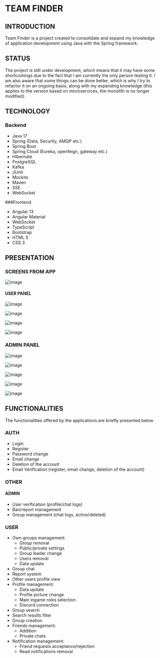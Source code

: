 # TEAM FINDER
## INTRODUCTION
Team Finder is a project created to consolidate and expand my knowledge of application development using Java with the Spring framework.
## STATUS
The project is still under development, which means that it may have some shortcomings due to the fact that I am currently the only person testing it. I am also aware that some things can be done better, which is why I try to refactor it on an ongoing basis, along with my expanding knowledge (this applies to the version based on microservices, the monolith is no longer modified).

## TECHNOLOGY
### Backend
- Java 17
- Spring (Data, Security, AMQP etc.)
- Spring Boot
- Spring Cloud (Eureka, openfeign, gateway etc.)
- Hibernate
- PostgreSQL
- Kafka
- JUnit
- Mockito
- Maven
- SSE
- WebSocket

###Frontend
- Angular 13
- Angular Material
- WebSocket
- TypeScript
- Bootstrap
- HTML 5
- CSS 3

## PRESENTATION

### SCREENS FROM APP

![image](https://github.com/Isveri/Team-Finder-README/assets/85582160/72513ea7-7cb9-435c-b357-5600416b61fd)

#### USER PANEL

![image](https://github.com/Isveri/Team-Finder-README/assets/85582160/c88bfeb8-93d2-46ff-a089-a3cd30872446)


![image](https://github.com/Isveri/Team-Finder-README/assets/85582160/4ef341b2-9f55-4464-a1c1-5e137fcbde6d)


![image](https://github.com/Isveri/Team-Finder-README/assets/85582160/e95ef470-5fb4-4a4c-8367-7ee6bbe097ec)

![image](https://github.com/Isveri/Team-Finder-README/assets/85582160/a6f7a63b-6e05-4040-80ea-ed2419312762)

### ADMIN PANEL

![image](https://github.com/Isveri/Team-Finder-README/assets/85582160/feeec16e-b13a-4f19-9ab8-15676f4a8225)

![image](https://github.com/Isveri/Team-Finder-README/assets/85582160/701c1549-32ee-47e5-93b7-d53699e0e4e8)

![image](https://github.com/Isveri/Team-Finder-README/assets/85582160/3cb2740f-3be2-4c96-aba2-0e78ab295ee9)

![image](https://github.com/Isveri/Team-Finder-README/assets/85582160/862382be-3c18-4ee8-be95-f838461c41e2)

![image](https://github.com/Isveri/Team-Finder-README/assets/85582160/1dd1695d-8d55-421c-ad89-be750ede59c5)


## FUNCTIONALITIES
The functionalities offered by the applications are briefly presented below
### AUTH
- Login
- Register
- Password change
- Email change
- Deletion of the account
- Email Verification (register, email change, deletion of the account)

### OTHER
#### ADMIN
- User verification (profile/chat logs)
- Ban/report management
- Group management (chat logs, active/deleted)

### USER
- Own groups management:
  - Group removal
  - Public/private settings
  - Group leader change
  - Users removal
  - Data update
- Group chat
- Report system
- Other users profile view
- Profile management:
  - Data update
  - Profile picture change
  - Main ingame roles selection
  - Discord connection
- Group search
- Search results filter
- Group creation
- Friends management:
  - Addition
  - Private chats
- Notification management:
  - Friend requests acceptance/rejection
  - Read notifications removal

